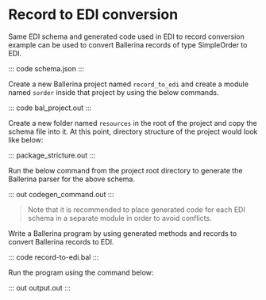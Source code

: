 # Record to EDI conversion

Same EDI schema and generated code used in EDI to record conversion example can be used to convert Ballerina records of type SimpleOrder to EDI.

::: code schema.json :::

Create a new Ballerina project named `record_to_edi` and create a module named `sorder` inside that project by using the below commands.

::: code bal_project.out :::

Create a new folder named `resources` in the root of the project and copy the schema file into it. At this point, directory structure of the project would look like below:

::: package_stricture.out :::

Run the below command from the project root directory to generate the Ballerina parser for the above schema.

::: out codegen_command.out :::

>Note that it is recommended to place generated code for each EDI schema in a separate module in order to avoid conflicts.

Write a Ballerina program by using generated methods and records to convert Ballerina records to EDI.

::: code record-to-edi.bal :::

Run the program using the command below:

::: out output.out :::
